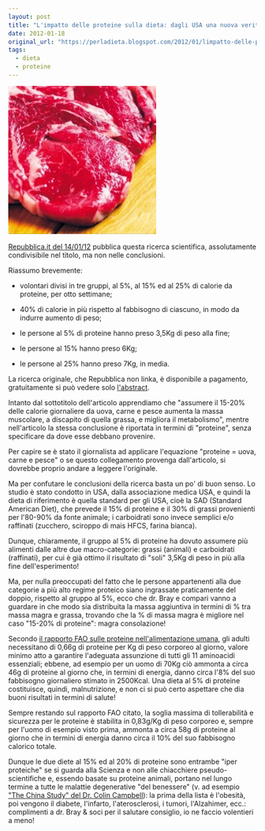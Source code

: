 ```yaml
---
layout: post
title: "L'impatto delle proteine sulla dieta: dagli USA una nuova verità... o no?"
date: 2012-01-18
original_url: "https://perladieta.blogspot.com/2012/01/limpatto-delle-proteine-sulla-dieta.html"
tags:
  - dieta
  - proteine
---
```


[![](/assets/ed829ad5f587fbec.jpg)](https://www.blogger.com/L'impatto%20delle%20proteine%20sulla%20dieta:%20dagli%20USA%20una%20nuova%20verit%C3%A0...%20o%20no?)

[Repubblica.it del 14/01/12](http://www.repubblica.it/salute/alimentazione/2012/01/14/news/dieta_non_contano_solo_le_calorie_le_proteine_fanno_la_differenza-27624341/) pubblica questa ricerca scientifica, assolutamente condivisibile nel titolo, ma non nelle conclusioni.

Riassumo brevemente:

- volontari divisi in tre gruppi, al 5%, al 15% ed al 25% di calorie da proteine, per otto settimane;

- 40% di calorie in più rispetto al fabbisogno di ciascuno, in modo da indurre aumento di peso;

- le persone al 5% di proteine hanno preso 3,5Kg di peso alla fine;

- le persone al 15% hanno preso 6Kg;

- le persone al 25% hanno preso 7Kg, in media.

La ricerca originale, che Repubblica non linka, è disponibile a pagamento, gratuitamente si può vedere solo [l'abstract](http://jama.ama-assn.org/content/307/1/47.short).

Intanto dal sottotitolo dell'articolo apprendiamo che "assumere il 15-20% delle calorie giornaliere da uova, carne e pesce aumenta la massa muscolare, a discapito di quella grassa, e migliora il metabolismo", mentre nell'articolo la stessa conclusione è riportata in termini di "proteine", senza specificare da dove esse debbano provenire.

Per capire se è stato il giornalista ad applicare l'equazione "proteine = uova, carne e pesce" o se questo collegamento provenga dall'articolo, si dovrebbe proprio andare a leggere l'originale.

Ma per confutare le conclusioni della ricerca basta un po' di buon senso. Lo studio è stato condotto in USA, dalla associazione medica USA, e quindi la dieta di riferimento è quella standard per gli USA, cioè la SAD (Standard American Diet), che prevede il 15% di proteine e il 30% di grassi provenienti per l'80-90% da fonte animale; i carboidrati sono invece semplici e/o raffinati (zucchero, sciroppo di mais HFCS, farina bianca).

Dunque, chiaramente, il gruppo al 5% di proteine ha dovuto assumere più alimenti dalle altre due macro-categorie: grassi (animali) e carboidrati (raffinati), per cui è già ottimo il risultato di "soli" 3,5Kg di peso in più alla fine dell'esperimento!

Ma, per nulla preoccupati del fatto che le persone appartenenti alla due categorie a più alto regime proteico siano ingrassate praticamente del doppio, rispetto al gruppo al 5%, ecco che dr. Bray e compari vanno a guardare in che modo sia distribuita la massa aggiuntiva in termini di % tra massa magra e grassa, trovando che la % di massa magra è migliore nel caso "15-20% di proteine": magra consolazione!

Secondo [il rapporto FAO sulle proteine nell'alimentazione umana](http://whqlibdoc.who.int/trs/WHO_TRS_935_eng.pdf), gli adulti necessitano di 0,66g di proteine per Kg di peso corporeo al giorno, valore minimo atto a garantire l'adeguata assunzione di tutti gli 11 aminoacidi essenziali; ebbene, ad esempio per un uomo di 70Kg ciò ammonta a circa 46g di proteine al giorno che, in termini di energia, danno circa l'8% del suo fabbisogno giornaliero stimato in 2500Kcal. Una dieta al 5% di proteine costituisce, quindi, malnutrizione, e non ci si può certo aspettare che dia buoni risultati in termini di salute!

Sempre restando sul rapporto FAO citato, la soglia massima di tollerabilità e sicurezza per le proteine è stabilita in 0,83g/Kg di peso corporeo e, sempre per l'uomo di esempio visto prima, ammonta a circa 58g di proteine al giorno che in termini di energia danno circa il 10% del suo fabbisogno calorico totale.

Dunque le due diete al 15% ed al 20% di proteine sono entrambe "iper proteiche" se si guarda alla Scienza e non alle chiacchiere pseudo-scientifiche e, essendo basate su proteine animali, portano nel lungo termine a tutte le malattie degenerative "del benessere" (v. ad esempio ["The China Study" del Dr. Colin Campbell](http://www.thechinastudy.it/)): la prima della lista è l'obesità, poi vengono il diabete, l'infarto, l'aterosclerosi, i tumori, l'Alzahimer, ecc.: complimenti a dr. Bray & soci per il salutare consiglio, io ne faccio volentieri a meno!
